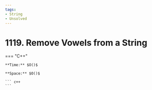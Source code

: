 ```yaml
---
tags:
- String
- Unsolved
---
```



# 1119. Remove Vowels from a String

=== "C++"

    **Time:** $O()$

    **Space:** $O()$

    ``` c++
    ```